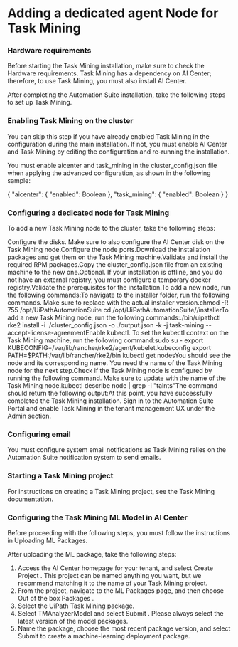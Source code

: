 ﻿# Adding a dedicated agent Node for Task Mining


### Hardware requirements

Before starting the Task Mining installation, make sure to check the Hardware requirements. Task Mining has a dependency on AI Center; therefore, to use Task Mining, you must also install AI Center.

After completing the Automation Suite installation, take the following steps to set up Task Mining.


### Enabling Task Mining on the cluster

You can skip this step if you have already enabled Task Mining in the configuration during the main installation. If not, you must enable AI Center and Task Mining by editing the configuration and re-running the installation.

You must enable aicenter and task_mining in the cluster_config.json file when applying the advanced configuration, as shown in the following sample:

{
    "aicenter": {
        "enabled": Boolean
    },
    "task_mining": {
        "enabled": Boolean
    }
}


### Configuring a dedicated node for Task Mining

To add a new Task Mining node to the cluster, take the following steps:

Configure the disks. Make sure to also configure the AI Center disk on the Task Mining node.Configure the node ports.Download the installation packages and get them on the Task Mining machine.Validate and install the required RPM packages.Copy the cluster_config.json file from an existing machine to the new one.Optional. If your installation is offline, and you do not have an external registry, you must configure a temporary docker registry.Validate the prerequisites for the installation.To add a new node, run the following commands:To navigate to the installer folder, run the following commands. Make sure to replace <version> with the actual installer version.chmod -R 755 /opt/UiPathAutomationSuite
cd /opt/UiPathAutomationSuite/<version>/installerTo add a new Task Mining node, run the following commands:./bin/uipathctl rke2 install -i ./cluster_config.json -o ./output.json -k -j task-mining --accept-license-agreementEnable kubectl. To set the kubectl context on the Task Mining machine, run the following command:sudo su -
export KUBECONFIG=/var/lib/rancher/rke2/agent/kubelet.kubeconfig
export PATH=$PATH:/var/lib/rancher/rke2/bin
kubectl get nodesYou should see the node and its corresponding name. You need the name of the Task Mining node for the next step.Check if the Task Mining node is configured by running the following command. Make sure to update <node name> with the name of the Task Mining node.kubectl describe node <node name> | grep -i "taints"The command should return the following output:At this point, you have successfully completed the Task Mining installation. Sign in to the Automation Suite Portal and enable Task Mining in the tenant management UX under the Admin section.


### Configuring email

You must configure system email notifications as Task Mining relies on the Automation Suite notification system to send emails.


### Starting a Task Mining project

For instructions on creating a Task Mining project, see the Task Mining documentation.


### Configuring the Task Mining ML Model in AI Center

Before proceeding with the following steps, you must follow the instructions in Uploading ML Packages.

After uploading the ML package, take the following steps:

1. Access the AI Center homepage for your tenant, and select Create Project . This project can be named anything you want, but we recommend matching it to the name of your Task Mining project.
2. From the project, navigate to the ML Packages page, and then choose Out of the box Packages .
3. Select the UiPath Task Mining package.
4. Select TMAnalyzerModel and select Submit . Please always select the latest version of the model packages.
5. Name the package, choose the most recent package version, and select Submit to create a machine-learning deployment package.

